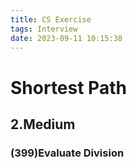 ```yaml
---
title: CS Exercise
tags: Interview
date: 2023-09-11 10:15:38
---
```


# Shortest Path
##   2.Medium

###   (399)Evaluate Division

